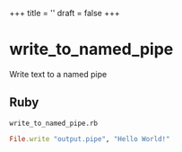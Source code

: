 +++
title = ''
draft = false
+++

# write_to_named_pipe

Write text to a named pipe

## Ruby

`write_to_named_pipe.rb`

```ruby
File.write "output.pipe", "Hello World!"
```

